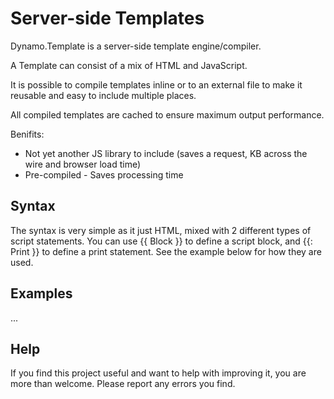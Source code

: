 # Server-side Templates
Dynamo.Template is a server-side template engine/compiler. 

A Template can consist of a mix of HTML and JavaScript. 

It is possible to compile templates inline or to an external file to make it reusable and easy to include multiple places.

All compiled templates are cached to ensure maximum output performance.

Benifits:
- Not yet another JS library to include (saves a request, KB across the wire and browser load time)
- Pre-compiled - Saves processing time

## Syntax
The syntax is very simple as it just HTML, mixed with 2 different types of script statements.
You can use {{ Block }} to define a script block, and {{: Print }} to define a print statement.
See the example below for how they are used.

## Examples
...

## Help
If you find this project useful and want to help with improving it, you are more than welcome.
Please report any errors you find.
